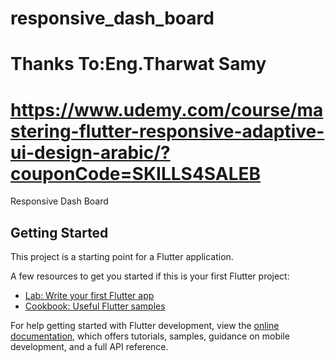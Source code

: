 # responsive_dash_board
# Thanks To:Eng.Tharwat Samy
# https://www.udemy.com/course/mastering-flutter-responsive-adaptive-ui-design-arabic/?couponCode=SKILLS4SALEB


Responsive Dash Board

## Getting Started

This project is a starting point for a Flutter application.

A few resources to get you started if this is your first Flutter project:

- [Lab: Write your first Flutter app](https://docs.flutter.dev/get-started/codelab)
- [Cookbook: Useful Flutter samples](https://docs.flutter.dev/cookbook)

For help getting started with Flutter development, view the
[online documentation](https://docs.flutter.dev/), which offers tutorials,
samples, guidance on mobile development, and a full API reference.
